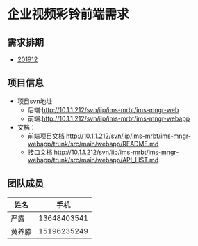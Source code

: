 # 企业视频彩铃前端需求

## 需求排期

* [201912](201912.html)

## 项目信息

* 项目svn地址
    * 后端:http://10.1.1.212/svn/iip/ims-mrbt/ims-mngr-web
    * 前端:http://10.1.1.212/svn/iip/ims-mrbt/ims-mngr-webapp
* 文档：
    * 前端项目文档 http://10.1.1.212/svn/iip/ims-mrbt/ims-mngr-webapp/trunk/src/main/webapp/README.md
    * 接口文档 http://10.1.1.212/svn/iip/ims-mrbt/ims-mngr-webapp/trunk/src/main/webapp/API_LIST.md

## 团队成员

| 姓名   | 手机        |
| ------ | ----------- |
| 严露   | 13648403541 |
| 黄养滕 | 15196235249 |


